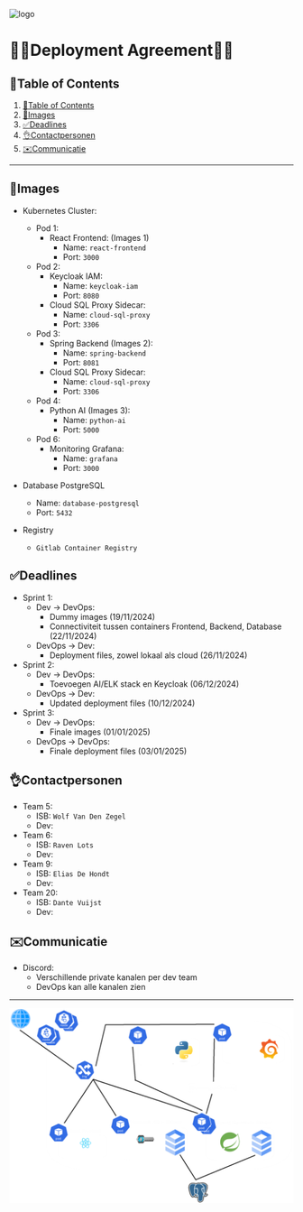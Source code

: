 ![logo](https://eliasdh.com/assets/media/images/logo-github.png)
# 💙🤍Deployment Agreement🤍💙

## 📘Table of Contents

1. [📘Table of Contents](#📘table-of-contents)
2. [🖖Images](#🖖images)
3. [✅Deadlines](#✅deadlines)
4. [👌Contactpersonen](#👌contactpersonen)
5. [✉️Communicatie](#✉️communicatie)

---

## 🖖Images
- Kubernetes Cluster:
    - Pod 1:
        - React Frontend: (Images 1)
            - Name: `react-frontend`
            - Port: `3000`
    - Pod 2:
        - Keycloak IAM:
            - Name: `keycloak-iam`
            - Port: `8080`
        - Cloud SQL Proxy Sidecar:
            - Name: `cloud-sql-proxy`
            - Port: `3306`
    - Pod 3:
        - Spring Backend (Images 2):
            - Name: `spring-backend`
            - Port: `8081`
        - Cloud SQL Proxy Sidecar:
            - Name: `cloud-sql-proxy`
            - Port: `3306`
    - Pod 4:
        - Python AI (Images 3):
            - Name: `python-ai`
            - Port: `5000`
    - Pod 6:
        - Monitoring Grafana:
            - Name: `grafana`
            - Port: `3000`

- Database PostgreSQL
    - Name: `database-postgresql`
    - Port: `5432`

- Registry
    - `Gitlab Container Registry`

## ✅Deadlines
- Sprint 1:
    - Dev -> DevOps:
        - Dummy images (19/11/2024)
        - Connectiviteit tussen containers Frontend, Backend, Database (22/11/2024)
    - DevOps -> Dev:
        - Deployment files, zowel lokaal als cloud (26/11/2024)
- Sprint 2: 
    - Dev -> DevOps:
        - Toevoegen AI/ELK stack en Keycloak (06/12/2024)
    - DevOps -> Dev:
        - Updated deployment files (10/12/2024)
- Sprint 3:
    - Dev -> DevOps:
        - Finale images (01/01/2025)
    - DevOps -> DevOps:
        - Finale deployment files (03/01/2025)

## 👌Contactpersonen
- Team 5:
    - ISB: `Wolf Van Den Zegel`
    - Dev:
- Team 6:
    - ISB: `Raven Lots`
    - Dev:
- Team 9:
    - ISB: `Elias De Hondt`
    - Dev:
- Team 20:
    - ISB: `Dante Vuijst`
    - Dev:

## ✉️Communicatie
- Discord:
    - Verschillende private kanalen per dev team
    - DevOps kan alle kanalen zien

---

![Network Schema](/Network%20Schema.png)